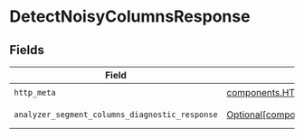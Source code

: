 # DetectNoisyColumnsResponse


## Fields

| Field                                                                                                                                | Type                                                                                                                                 | Required                                                                                                                             | Description                                                                                                                          |
| ------------------------------------------------------------------------------------------------------------------------------------ | ------------------------------------------------------------------------------------------------------------------------------------ | ------------------------------------------------------------------------------------------------------------------------------------ | ------------------------------------------------------------------------------------------------------------------------------------ |
| `http_meta`                                                                                                                          | [components.HTTPMetadata](../../models/components/httpmetadata.md)                                                                   | :heavy_check_mark:                                                                                                                   | N/A                                                                                                                                  |
| `analyzer_segment_columns_diagnostic_response`                                                                                       | [Optional[components.AnalyzerSegmentColumnsDiagnosticResponse]](../../models/components/analyzersegmentcolumnsdiagnosticresponse.md) | :heavy_minus_sign:                                                                                                                   | DetectNoisyColumns 200 response                                                                                                      |